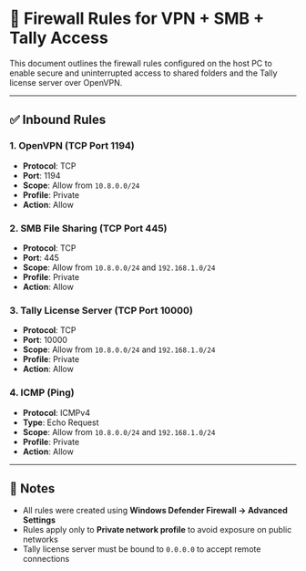 # 🔐 Firewall Rules for VPN + SMB + Tally Access

This document outlines the firewall rules configured on the host PC to enable secure and uninterrupted access to shared folders and the Tally license server over OpenVPN.

---

## ✅ Inbound Rules

### 1. OpenVPN (TCP Port 1194)
- **Protocol**: TCP  
- **Port**: 1194  
- **Scope**: Allow from `10.8.0.0/24`  
- **Profile**: Private  
- **Action**: Allow

### 2. SMB File Sharing (TCP Port 445)
- **Protocol**: TCP  
- **Port**: 445  
- **Scope**: Allow from `10.8.0.0/24` and `192.168.1.0/24`  
- **Profile**: Private  
- **Action**: Allow

### 3. Tally License Server (TCP Port 10000)
- **Protocol**: TCP  
- **Port**: 10000  
- **Scope**: Allow from `10.8.0.0/24` and `192.168.1.0/24`  
- **Profile**: Private  
- **Action**: Allow

### 4. ICMP (Ping)
- **Protocol**: ICMPv4  
- **Type**: Echo Request  
- **Scope**: Allow from `10.8.0.0/24` and `192.168.1.0/24`  
- **Profile**: Private  
- **Action**: Allow

---

## 🔧 Notes

- All rules were created using **Windows Defender Firewall → Advanced Settings**
- Rules apply only to **Private network profile** to avoid exposure on public networks
- Tally license server must be bound to `0.0.0.0` to accept remote connections

<!-- screenshot: Insert screenshot of firewall rule configuration here -->
